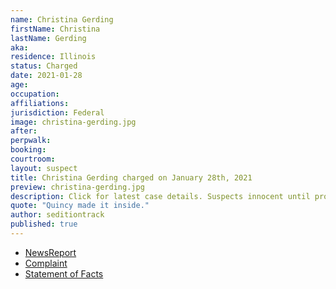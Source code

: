 ```yaml
---
name: Christina Gerding
firstName: Christina
lastName: Gerding
aka:
residence: Illinois
status: Charged
date: 2021-01-28
age:
occupation:
affiliations:
jurisdiction: Federal
image: christina-gerding.jpg
after:
perpwalk:
booking:
courtroom:
layout: suspect
title: Christina Gerding charged on January 28th, 2021
preview: christina-gerding.jpg
description: Click for latest case details. Suspects innocent until proven guilty.
quote: "Quincy made it inside."
author: seditiontrack
published: true
---
```


- [NewsReport](https://khqa.com/news/local/justice-department-arrests-quincy-couple-in-connection-to-us-capitol-raid)
- [Complaint](https://www.justice.gov/opa/page/file/1361586/download)
- [Statement of Facts](https://www.justice.gov/opa/page/file/1361586/download)
